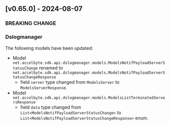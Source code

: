 <a name="v0.65.0"></a>
## [v0.65.0] - 2024-08-07

### BREAKING CHANGE


### Dslogmanager
The following models have been updated:
- Model `net.accelbyte.sdk.api.dslogmanager.models.ModelsNotifPayloadServerStatusChange` renamed to `net.accelbyte.sdk.api.dslogmanager.models.ModelsNotifPayloadServerStatusChangeResponse `
  - field `server` type changed from `ModelsServer` to `ModelsServerResponse`.
- Model `net.accelbyte.sdk.api.dslogmanager.models.ModelsListTerminatedServersResponse`
  - field `data` type changed from `List<ModelsNotifPayloadServerStatusChange>` to `List<ModelsNotifPayloadServerStatusChangeResponse>` enum.
